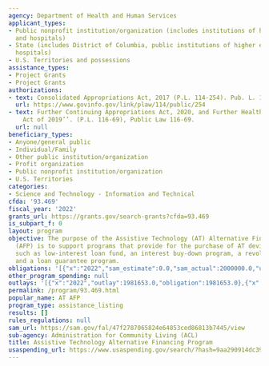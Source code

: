 ```yaml
---
agency: Department of Health and Human Services
applicant_types:
- Public nonprofit institution/organization (includes institutions of higher education
  and hospitals)
- State (includes District of Columbia, public institutions of higher education and
  hospitals)
- U.S. Territories and possessions
assistance_types:
- Project Grants
- Project Grants
authorizations:
- text: Consolidated Appropriations Act, 2017 (P.L. 114-254). Pub. L. 114, 254.
  url: https://www.govinfo.gov/link/plaw/114/public/254
- text: Further Continuing Appropriations Act, 2020, and Further Health Extenders
    Act of 2019’’. (P.L. 116-69), Public Law 116-69.
  url: null
beneficiary_types:
- Anyone/general public
- Individual/Family
- Other public institution/organization
- Profit organization
- Public nonprofit institution/organization
- U.S. Territories
categories:
- Science and Technology - Information and Technical
cfda: '93.469'
fiscal_year: '2022'
grants_url: https://grants.gov/search-grants?cfda=93.469
is_subpart_f: 0
layout: program
objective: The purpose of the Assistive Technology (AT) Alternative Financing Program
  (AFP) is to support programs that provide for the purchase of AT devices and services,
  such as low-interest loan fund, an interest buy-down program, a revolving loan fund,
  and a loan guarantee program.
obligations: '[{"x":"2022","sam_estimate":0.0,"sam_actual":2000000.0,"usa_spending_actual":1981652.99},{"x":"2023","sam_estimate":1969939.0,"sam_actual":0.0,"usa_spending_actual":1969939.0},{"x":"2024","sam_estimate":0.0,"sam_actual":0.0,"usa_spending_actual":1960058.0}]'
other_program_spending: null
outlays: '[{"x":"2022","outlay":1981653.0,"obligation":1981653.0},{"x":"2023","outlay":1969939.0,"obligation":2456053.0},{"x":"2024","outlay":0.0,"obligation":1473944.0}]'
permalink: /program/93.469.html
popular_name: AT AFP
program_type: assistance_listing
results: []
rules_regulations: null
sam_url: https://sam.gov/fal/47f2787065824e64853ced86813b7445/view
sub-agency: Administration for Community Living (ACL)
title: Assistive Technology Alternative Financing Program
usaspending_url: https://www.usaspending.gov/search/?hash=9aa290914dc39f91c04fa939a01a6ca3
---
```

